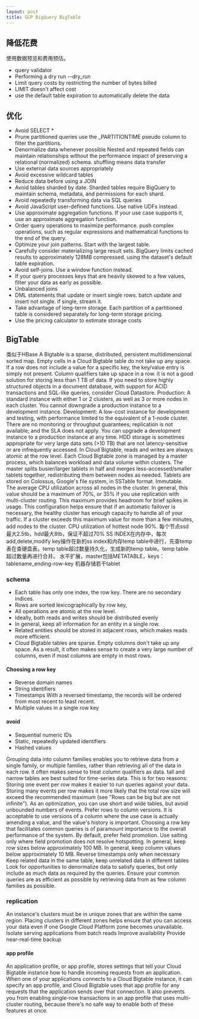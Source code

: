 ```yaml
---
layout: post
title: GCP BigQuery BigTable
---
```


## 降低花费

使用数据预览和费用预估。
- query validator 
- Performing a dry run --dry_run 
- Limit query costs by restricting the number of bytes billed
- LIMIT doesn’t affect cost
- use the default table expiration to automatically delete the data

## 优化

- Avoid SELECT *
- Prune partitioned queries use the _PARTITIONTIME pseudo column to filter the partitions.
- Denormalize data whenever possible Nested and repeated fields can maintain relationships without the performance impact of preserving a relational (normalized) schema. shuffling means data transfer
- Use external data sources appropriately
- Avoid excessive wildcard tables
- Reduce data before using a JOIN
- Avoid tables sharded by date. Sharded tables require BigQuery to maintain schema, metadata, and permissions for each shard. 
- Avoid repeatedly transforming data via SQL queries
- Avoid JavaScript user-defined functions. Use native UDFs instead.
- Use approximate aggregation functions. If your use case supports it, use an approximate aggregation function.
- Order query operations to maximize performance. push complex operations, such as regular expressions and mathematical functions to the end of the query.
- Optimize your join patterns. Start with the largest table.
- Carefully consider materializing large result sets. BigQuery limits cached results to approximately 128MB compressed. using the dataset's default table expiration.
- Avoid self-joins. Use a window function instead.
- If your query processes keys that are heavily skewed to a few values, filter your data as early as possible.
- Unbalanced joins
- DML statements that update or insert single rows. batch update and insert not single. if single, stream it.
- Take advantage of long-term storage. Each partition of a partitioned table is considered separately for long-term storage pricing.
- Use the pricing calculator to estimate storage costs

## BigTable
类似于HBase A Bigtable is a sparse, distributed, persistent multidimensional sorted map. Empty cells in a Cloud Bigtable table do not take up any space. If a row does not include a value for a specific key, the key/value entry is simply not present. Column qualifiers take up space in a row. it is not a good solution for storing less than 1 TB of data. If you need to store highly structured objects in a document database, with support for ACID transactions and SQL-like queries, consider Cloud Datastore.
Production: A standard instance with either 1 or 2 clusters, as well as 3 or more nodes in each cluster. You cannot downgrade a production instance to a development instance.
Development: A low-cost instance for development and testing, with performance limited to the equivalent of a 1-node cluster. There are no monitoring or throughput guarantees; replication is not available; and the SLA does not apply. You can upgrade a development instance to a production instance at any time.
HDD storage is sometimes appropriate for very large data sets (>10 TB) that are not latency-sensitive or are infrequently accessed.
In Cloud Bigtable, reads and writes are always atomic at the row level.
Each Cloud Bigtable zone is managed by a master process, which balances workload and data volume within clusters. The master splits busier/larger tablets in half and merges less-accessed/smaller tablets together, redistributing them between nodes as needed.
Tablets are stored on Colossus, Google's file system, in SSTable format. Immutable.
The average CPU utilization across all nodes in the cluster.
In general, this value should be a maximum of 70%, or 35% if you use replication with multi-cluster routing. This maximum provides headroom for brief spikes in usage. This configuration helps ensure that if an automatic failover is necessary, the healthy cluster has enough capacity to handle all of your traffic.
If a cluster exceeds this maximum value for more than a few minutes, add nodes to the cluster.
CPU utilization of hottest node 90%.
每个节点ssd最大2.5tb，hdd最大8tb，保证不超过70%
SS INDEX在内存中，每次add,delete,modify key操作在新的ss index和内存temp table中进行，先查temp表在查硬盘表。temp table超过数量持久化，生成新的temp table。temp table超过数量再进行合并。
水平扩展，master包括METATABLE，keys：tablename_ending-row-key
机器存储若干tablet

### schema
- Each table has only one index, the row key. There are no secondary indices.
- Rows are sorted lexicographically by row key,
- All operations are atomic at the row level.
- Ideally, both reads and writes should be distributed evenly 
- In general, keep all information for an entity in a single row.
- Related entities should be stored in adjacent rows, which makes reads more efficient.
- Cloud Bigtable tables are sparse. Empty columns don't take up any space. As a result, it often makes sense to create a very large number of columns, even if most columns are empty in most rows.

#### Choosing a row key
- Reverse domain names
- String identifiers
- Timestamps With a reversed timestamp, the records will be ordered from most recent to least recent.
- Multiple values in a single row key
#### avoid
- Sequential numeric IDs
- Static, repeatedly updated identifiers
- Hashed values

Grouping data into column families enables you to retrieve data from a single family, or multiple families, rather than retrieving all of the data in each row. it often makes sense to treat column qualifiers as data. tall and narrow tables are best suited for time-series data. This is for two reasons: Storing one event per row makes it easier to run queries against your data. Storing many events per row makes it more likely that the total row size will exceed the recommended maximum (see "Rows can be big but are not infinite"). As an optimization, you can use short and wide tables, but avoid unbounded numbers of events. 
Prefer rows to column versions. It is acceptable to use versions of a column where the use case is actually amending a value, and the value's history is important.
Choosing a row key that facilitates common queries is of paramount importance to the overall performance of the system.
By default, prefer field promotion. Use salting only where field promotion does not resolve hotspotting. 
In general, keep row sizes below approximately 100 MB. In general, keep column values below approximately 10 MB.
Reverse timestamps only when necessary
Keep related data in the same table, keep unrelated data in different tables
Look for opportunities to denormalize data to satisfy queries, but only include as much data as required by the queries.
Ensure your common queries are as efficient as possible by retrieving data from as few column families as possible.

### replication
An instance's clusters must be in unique zones that are within the same region. Placing clusters in different zones helps ensure that you can access your data even if one Google Cloud Platform zone becomes unavailable.
Isolate serving applications from batch reads
Improve availability
Provide near-real-time backup

#### app profile
An application profile, or app profile, stores settings that tell your Cloud Bigtable instance how to handle incoming requests from an application. When one of your applications connects to a Cloud Bigtable instance, it can specify an app profile, and Cloud Bigtable uses that app profile for any requests that the application sends over that connection.
It also prevents you from enabling single-row transactions in an app profile that uses multi-cluster routing, because there's no safe way to enable both of these features at once.
